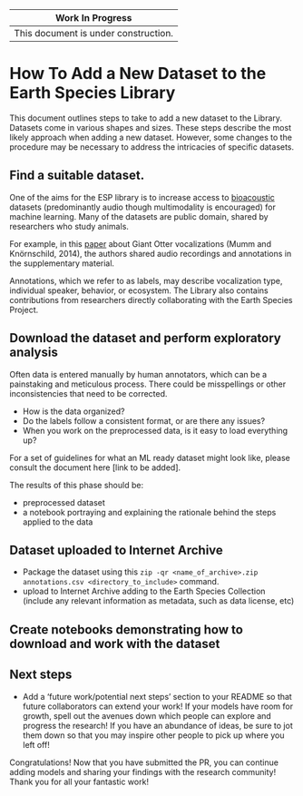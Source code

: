 

| Work In Progress |
| --- |
| This document is under construction. |

# **How To Add a New Dataset to the Earth Species Library**

This document outlines steps to take to add a new dataset to the Library. Datasets come in various shapes and sizes. These steps describe the most likely approach when adding a new dataset. However, some changes to the procedure may be necessary to address the intricacies of specific datasets. 


## Find a suitable dataset.

One of the aims for the ESP library is to increase access to [bioacoustic](https://en.wikipedia.org/wiki/Bioacoustics) datasets (predominantly audio though multimodality is encouraged) for machine learning. Many of the datasets are public domain, shared by researchers who study animals.

For example, in this [paper](https://journals.plos.org/plosone/article?id=10.1371/journal.pone.0112562#s5) about Giant Otter vocalizations (Mumm and Knörnschild, 2014), the authors shared audio recordings and annotations in the supplementary material. 

Annotations, which we refer to as labels, may describe vocalization type, individual speaker, behavior, or ecosystem. The Library also contains contributions from researchers directly collaborating with the Earth Species Project. 


## Download the dataset and perform exploratory analysis

Often data is entered manually by human annotators, which can be a painstaking and meticulous process. There could be misspellings or other inconsistencies that need to be corrected. 

*   How is the data organized? 
*   Do the labels follow a consistent format, or are there any issues? 
*   When you work on the preprocessed data, is it easy to load everything up?

For a set of guidelines for what an ML ready dataset might look like, please consult the document here [link to be added].

The results of this phase should be:

*   preprocessed dataset
*   a notebook portraying and explaining the rationale behind the steps applied to the data


## Dataset uploaded to Internet Archive

*   Package the dataset using this `zip -qr <name_of_archive>.zip annotations.csv <directory_to_include>` command.
*   upload to Internet Archive adding to the Earth Species Collection (include any relevant information as metadata, such as data license, etc)

## Create notebooks demonstrating how to download and work with the dataset

## Next steps

*   Add a ‘future work/potential next steps’ section to your README so that future collaborators can extend your work! If your models have room for growth, spell out the avenues down which people can explore and progress the research! If you have an abundance of ideas, be sure to jot them down so that you may inspire other people to pick up where you left off!

Congratulations! Now that you have submitted the PR, you can continue adding models and sharing your findings with the research community! Thank you for all your fantastic work!
